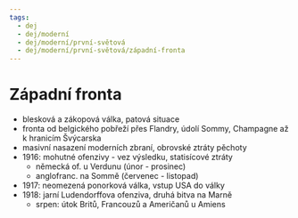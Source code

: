 ```yaml
---
tags:
  - dej
  - dej/moderní
  - dej/moderní/první-světová
  - dej/moderní/první-světová/západní-fronta
---
```

# Západní fronta
- blesková a zákopová válka, patová situace
- fronta od belgického pobřeží přes Flandry, údolí Sommy, Champagne až k hranicím Švýcarska
- masivní nasazení moderních zbraní, obrovské ztráty pěchoty
- 1916: mohutné ofenzivy - vez výsledku, statisícové ztráty
	- německá of. u Verdunu (únor - prosinec)
	- anglofranc. na Sommě (červenec - listopad)
- 1917: neomezená ponorková válka, vstup USA do války
- 1918: jarní Ludendorffova ofenziva, druhá bitva na Marně
	- srpen: útok Britů, Francouzů a Američanů u Amiens